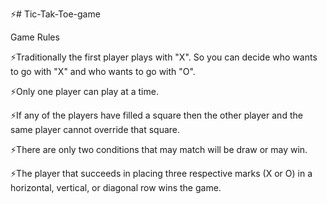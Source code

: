 ⚡️# Tic-Tak-Toe-game


Game Rules 

⚡️Traditionally the first player plays with "X". So you can decide who wants to go with "X" and who wants to go with "O".

⚡️Only one player can play at a time.

⚡️If any of the players have filled a square then the other player and the same player cannot override that square.

⚡️There are only two conditions that may match will be draw or may win.

⚡️The player that succeeds in placing three respective marks (X or O) in a horizontal, vertical, or diagonal row wins the game.







